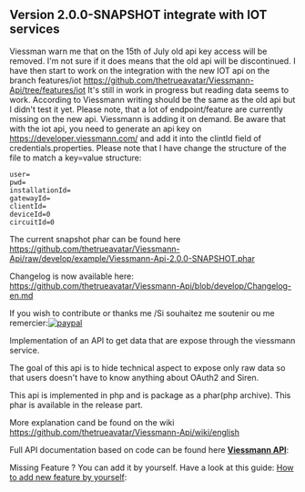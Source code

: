 Version 2.0.0-SNAPSHOT integrate with IOT services
--------------------------------------------------
Viessman warn me that on the 15th of July old api key access will be removed. I'm not sure if it does means that the old api will be discontinued.
I have then start to work on the integration with the new IOT api on the branch features/iot https://github.com/thetrueavatar/Viessmann-Api/tree/features/iot
It's still in work in progress but reading data seems to work. According to Viessmann writing should be the same as the old api but I didn't test it yet.
Please note, that a lot of endpoint/feature are currently missing on the new api. Viessmann is adding it on demand. 
Be aware that with  the iot api, you need to generate an api key on https://developer.viessmann.com/ and add it into the clintId field of credentials.properties. 
Please note that I have change the structure of the file to match a key=value structure:

    user=
    pwd=
    installationId=
    gatewayId=
    clientId=
    deviceId=0
    circuitId=0

The current snapshot phar can be found here https://github.com/thetrueavatar/Viessmann-Api/raw/develop/example/Viessmann-Api-2.0.0-SNAPSHOT.phar 

Changelog is now available here: https://github.com/thetrueavatar/Viessmann-Api/blob/develop/Changelog-en.md


If you wish to contribute or thanks me /Si souhaitez me soutenir ou me remercier:[![paypal](https://www.paypalobjects.com/fr_FR/BE/i/btn/btn_donate_LG.gif)](https://www.paypal.com/cgi-bin/webscr?cmd=_s-xclick&hosted_button_id=3DAXXVZV7PCR6)



Implementation of an API to get data that are expose through the viessmann service.

The goal of this api is to hide technical aspect to expose only raw data so that users doesn't have to know anything about OAuth2 and Siren. 

This api is implemented in php and is package as a phar(php archive). This phar is available in the release part. 

More explanation cand be found on the wiki https://github.com/thetrueavatar/Viessmann-Api/wiki/english

Full API documentation based on code can be found here [**Viessmann API**](https://htmlpreview.github.io/?https://raw.githubusercontent.com/thetrueavatar/Viessmann-Api/develop/docs/classes/Viessmann.API.ViessmannAPI.html):

Missing Feature ? You can add it by yourself. Have a look at this guide:
[How to add new feature by yourself](https://github.com/thetrueavatar/Viessmann-Api/wiki/How-to-add-you-own-feature-to-the-api):
